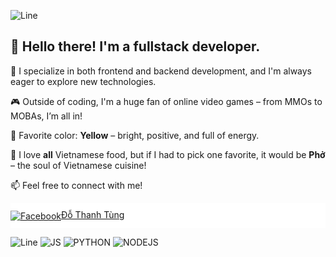 ![Line](https://user-images.githubusercontent.com/74038190/212284100-561aa473-3905-4a80-b561-0d28506553ee.gif)
## 👋 Hello there! I'm a fullstack developer.

🎯 I specialize in both frontend and backend development, and I'm always eager to explore new technologies.

🎮 Outside of coding, I'm a huge fan of online video games – from MMOs to MOBAs, I’m all in!

💛 Favorite color: **Yellow** – bright, positive, and full of energy.

🍜 I love **all** Vietnamese food, but if I had to pick one favorite, it would be **Phở** – the soul of Vietnamese cuisine!

📫 Feel free to connect with me!
<div>
  <div style="display:flex; align-items: center; height: 40px; background-color: white"> 
    <a href="https://www.facebook.com/thanhtung.bbv" target="_blank">
        <img src="https://cdn-icons-png.flaticon.com/24/733/733547.png" alt="Facebook" style="vertical-align:middle;" />Đỗ Thanh Tùng
    </a>
  </div>
</div>

![Line](https://user-images.githubusercontent.com/74038190/212284100-561aa473-3905-4a80-b561-0d28506553ee.gif)
![JS](https://user-images.githubusercontent.com/74038190/212257454-16e3712e-945a-4ca2-b238-408ad0bf87e6.gif)
![PYTHON](https://user-images.githubusercontent.com/74038190/212257472-08e52665-c503-4bd9-aa20-f5a4dae769b5.gif)
![NODEJS](https://user-images.githubusercontent.com/74038190/212257460-738ff738-247f-4445-a718-cdd0ca76e2db.gif)



